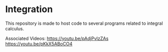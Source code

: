 # Integration
This repository is made to host code to several programs related to integral calculus.

Associated Videos:
https://youtu.be/pAdjPvlzZAs
https://youtu.be/pKkX5ABoCO4
